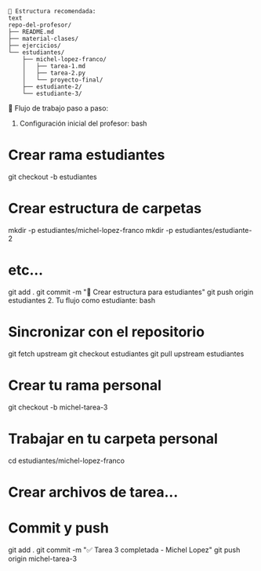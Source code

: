 
```
📁 Estructura recomendada:
text
repo-del-profesor/
├── README.md
├── material-clases/
├── ejercicios/
└── estudiantes/
    ├── michel-lopez-franco/
    │   ├── tarea-1.md
    │   ├── tarea-2.py
    │   └── proyecto-final/
    ├── estudiante-2/
    └── estudiante-3/
```
🔄 Flujo de trabajo paso a paso:
1. Configuración inicial del profesor:
bash
# Crear rama estudiantes
git checkout -b estudiantes

# Crear estructura de carpetas
mkdir -p estudiantes/michel-lopez-franco
mkdir -p estudiantes/estudiante-2
# etc...

git add .
git commit -m "📁 Crear estructura para estudiantes"
git push origin estudiantes
2. Tu flujo como estudiante:
bash
# Sincronizar con el repositorio
git fetch upstream
git checkout estudiantes
git pull upstream estudiantes

# Crear tu rama personal
git checkout -b michel-tarea-3

# Trabajar en tu carpeta personal
cd estudiantes/michel-lopez-franco
# Crear archivos de tarea...

# Commit y push
git add .
git commit -m "✅ Tarea 3 completada - Michel Lopez"
git push origin michel-tarea-3
